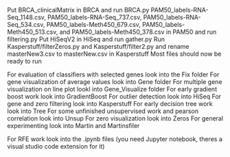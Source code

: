 Put BRCA_clinicalMatrix in BRCA and run BRCA.py
PAM50_labels-RNA-Seq_1148.csv, PAM50_labels-RNA-Seq_737.csv, PAM50_labels-RNA-Seq_534.csv, PAM50_labels-Meth450_679.csv, PAM50_labels-Meth450_513.csv, and PAM50_labels-Meth450_378.csv in PAM50 and run filtering.py
Put HiSeqV2 in HiSeq and run gather.py
Run Kasperstuff/filterZeros.py and Kasperstuff/filter2.py and rename masterNew3.csv to masterNew.csv in Kasperstuff
Most files should now be ready to run

For evaluation of classifiers with selected genes look into the Fix folder
For gene visualization of average values look into Gene folder
For multiple gene visualization on line plot lookl into Gene_Visualize folder
For early gradient boost work look into GradientBoost
For outlier detection look into HiSeq
For gene and zero filtering look into Kasperstuff
For early decision tree work look into Tree
For some unfinished unsupervised work and pearson correlation look into Unsup
For zero visualization look into Zeros
For general experimenting look into Martin and Martinsfiler

For RFE work look into the .ipynb files (you need Jupyter notebook, theres a visual studio code extension for it)
